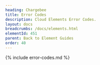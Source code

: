 ```yaml
---
heading: Chargebee
title: Error Codes
description: Cloud Elements Error Codes.
layout: docs
breadcrumbs: /docs/elements.html
elementId: 451
parent: Back to Element Guides
order: 40
---
```


{% include error-codes.md %}
